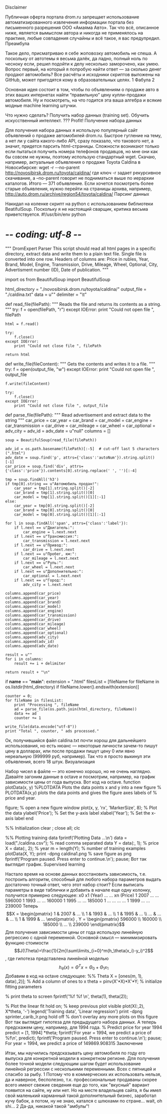 Disclaimer

Публичная оферта портала drom.ru запрещает использование автоматизированного извлечения информации портала без письменного разрешения ООО «Амаяма Авто».
Так что всё, описанное ниже, является вымыслом автора и никогда не применялось на практике, любые совпадения случайны и всё такое, я вас предупредил.
Преамбула

Такое дело, присматриваю я себе жоповозку автомобиль не спеша. А поскольку от автотемы я весьма далёк, да ладно, полный ноль по чесноку если, решил подойти к делу несколько заморочено, как умею. Вопрос первый, на который я попробую найти ответ — за сколько денег продают автомобиль?
Все расчёты и исходники скриптов выложены на GitHub, может пригодятся кому в образовательных целях. 1
Фабула 2

Основная идея состоит в том, чтобы по объявлениям о продаже авто в этих ваших интернетах найти “правильную” цену купли-продажи автомобиля. Ну и посмотреть, на что годится эта ваша алгебра и всякие модные machine learning штучки.

Что нужно сделать?
Получить набор данных (training set).
Обучить искусственный интеллект.
???
Profit!
Получение набора данных

Для получения набора данных я использую популярный сайт объявлений о продаже автомобилей drom.ru.
Быстрое гугление на тему, а нет ли у сайта какого-либо API, сразу показало, что такового нет, а значит, придется парсить html-страницы. Cложности возникают только если пытаться получить номера телефонов продавцов, но мне они как бы совсем не нужны, поэтому использую стандартный wget. Скачаю, например, актуальные объявления о продаже Toyota Caldina в Новосибирске:
   wget -r --no-parent http://novosibirsk.drom.ru/toyota/caldina/
где ключ -r задает рекурсивное скачивание, а –no-parent говорит не подниматься выше по иерархии каталогов.
Итого — 371 объявление. Если хочется посмотреть более старые объявления, нужно перейти на страницы архива, например, http://auto.drom.ru/archive/region54/toyota/caldina/
Парсинг данных

Накидал на коленке скрипт на python с использованием библиотеки BeatifulSoup. Поскольку я не настоящий сварщик, критика весьма приветствуется.
#!/usr/bin/env python
# -*- coding: utf-8 -*-

"""
    DromExpert Parser
    This script should read all html pages in a specific
    directory, extract data and write them to a plain text file.
    Single file is converted into one row.
    Headers of columns are:
    Price in rubles, Year, Brand, Model, Engine, Transmission, Drive,
    Mileage, Wheel, Optional, City, Advertisment number (ID), Date of publication.
"""

import os
from BeautifulSoup import BeautifulSoup

html_directory = "./novosibirsk.drom.ru/toyota/caldina/"
output_file = "./caldina.txt"
data = u""
delimiter = "\t"

def read_file(filePath):
    """ 
       Reads the file and returns its contents as a string.
    """
    try:
        f = open(filePath, "r")
    except IOError:
        print "Could not open file ", filePath

    html = f.read()

    try:
        f.close()
    except IOError:
        print "Could not close file ", filePath

    return html

def write_file(fileContent):
    """
        Gets the contents and writes it to a file.
    """
    try:
        f = open(output_file, "w")
    except IOError:
        print "Could not open file ", output_file

    f.write(fileContent)

    try:
        f.close()
    except IOError:
        print "Could not close file ", output_file


def parse_file(filePath):
    """
        Read advertisement and extract data to the string
    """
    car_price = car_year = car_brand = car_model = car_engine = car_transmission = car_drive = car_mileage = car_wheel = car_optional = adv_city = adv_id = adv_date = u"null"
    columns = []

    soup = BeautifulSoup(read_file(filePath))

    adv_id = os.path.basename(filePath)[:-5]  # cut-off last 5 characters (".html")
    adv_date = soup.find('p', attrs={'class':'autoNum'}).string.split()[-1]
    car_price = soup.find('div', attrs={'class':'price'}).contents[0].string.replace(' ', '')[:-4]

    tmp = soup.findAll('h3')
    if tmp[0].string == u"Автомобиль продан!":
        car_year = tmp[1].string.split()[-2]
        car_brand = tmp[1].string.split()[0]
        car_model = tmp[1].string.split()[1][:-1]
    else:
        car_year = tmp[0].string.split()[-2]
        car_brand = tmp[0].string.split()[0]
        car_model = tmp[0].string.split()[1][:-1]

    for l in soup.findAll('span', attrs={'class':'label'}):
        if l.next == u"Двигатель:":
            car_engine = l.next.next
        if l.next == u"Трансмиссия:":
            car_transmission = l.next.next
        if l.next == u"Привод:":
            car_drive = l.next.next
        if l.next == u"Пробег, км:":
            car_mileage = l.next.next
        if l.next == u"Руль:":
            car_wheel = l.next.next
        if l.next == u"Дополнительно:":
            car_optional = l.next.next
        if l.next == u"Город:":
            adv_city = l.next.next

    columns.append(car_price)
    columns.append(car_year)
    columns.append(car_brand)
    columns.append(car_model)
    columns.append(car_engine)
    columns.append(car_transmission)
    columns.append(car_drive)
    columns.append(car_mileage)
    columns.append(car_wheel)
    columns.append(car_optional)
    columns.append(adv_city)
    columns.append(adv_id)
    columns.append(adv_date)

    result = u""
    for i in columns:
        result += i + delimiter

    return result + "\n"


if  __name__ ==  "__main__":
    extension = ".html"
    filesList = [fileName for fileName in os.listdir(html_directory) if fileName.lower().endswith(extension)]

    counter = 0;
    for fileName in filesList:
        print "Processing ", fileName
        ad = parse_file(os.path.join(html_directory, fileName))
        data += ad
        counter += 1

    write_file(data.encode("utf-8"))
    print "Total ", counter, " ads processed."
Ок, получившийся файл caldina.txt почти хорош для дальнейшего использования, но есть нюанс — некоторые личности зачем-то пишут цену в долларах, или после продажи пишут цену 0 или явно нереальную (999999 руб, например). Так что я просто выкинул эти объявления, всего 18 штук.
Визуализация

Набор чисел в файле — это конечно хорошо, но не очень наглядно. Давайте загоним данные в octave и посмотрим, например, на график зависимости цены от года выпуска. Вот код на octave.
function plotData(x, y)
%PLOTDATA Plots the data points x and y into a new figure 
%   PLOTDATA(x,y) plots the data points and gives the figure axes labels of
%   price and year.

figure;                                  % open a new figure window
plot(x, y, 'rx', 'MarkerSize', 8);       % Plot the data
ylabel('Price');                         % Set the y-axis label
xlabel('Year');                          % Set the x-axis label
end

%% Initialization
clear ; close all; clc

%% Plotting training data
fprintf('Plotting Data ...\n')
data = load("./caldina.csv");             % read comma separated data
Y = data(:, 1);                           % price
X = data(:, 2);                           % year
m = length(Y);                            % number of training examples
plotData(X, Y);
print -dpng caldina1.png                  % save figure as png
fprintf('Program paused. Press enter to continue.\n');
pause;
Вот так выглядит график. 
Supervised learning

Настало время на основе данных восстановить зависимость, т.е. построить алгоритм, способный для любого набора параметров выдать достаточно точный ответ, чего этот набор стоит?
Если выписать параметры в виде таблички и добавить в начале еще одну колонку, получится примерно следующее:
x0
x1 (Year)
...
...
xn (Price)
1
2007
...
...
596000
1
1993
...
...
160000
1
1995
...
...
185000
1
...
...
...
...
1
1999
...
...
239000
Теперь $$X = \begin{pmatrix} 1 & 2007 & ... \\ 1 & 1993 & ... \\ 1 & 1995 & ... \\ ... & ... & ... \\ 1 & 1999 & ... \end{pmatrix}  ,  Y = \begin{pmatrix} 596000 \\ 160000 \\ 185000 \\ ... \\ 239000 \end{pmatrix}$$
Для получения зависимости цены от года использую линейную регрессию с одной переменной.
Основной смысл — минимизировать функцию стоимости
$$J(\Theta)=\frac{1}{2m}\sum\limits_{i=0}^m(h_\theta(x_i)-y_i)^2$$ , где гипотеза представлена линейной моделью $$h_\theta(x) = \Theta^Tx = \Theta_0 + \Theta_1x_1$$ Добавим в код на octave следующее:
%% Theta
X = [ones(m, 1), data(:,2)];             % Add a column of ones to x
theta = pinv(X'*X)*X'*Y;                 % initialize fitting parameters

% print theta to screen
fprintf('%f %f \n', theta(1), theta(2));

% Plot the linear fit
hold on;                                 % keep previous plot visible
plot(X(:,2), X*theta, '-')
legend('Training data', 'Linear regression')
print -dpng sprinter_carib_lr.png
hold off                                 % don't overlay any more plots on this figure
Вот так выглядит гипотеза для предыдущего набора данных. 
А теперь предскажем цену, например, для 1994 года.
% Predict price for year 1994
predict = [1, 1994] *theta;
fprintf('For year = 1994, we predict a price of %f\n', predict);
fprintf('Program paused. Press enter to continue.\n');
pause;   
For year = 1994, we predict a price of 149869.908315
Заключение

Итак, мы научились предсказывать цену автомобиля по году его выпуска для конкретной модели в конкретном регионе.
Для получения более точной модели следующим шагом будет использование линейной регрессии с несколькими переменными.
Всех с пятницей и спасибо за рыбу.
1 Потому что в коммерческих их использовать нельзя, да и наверное, бесполезно, т.к. профессиональные продаваны скорее всего имеют свежие сведения еще до того, как "вкусный" вариант появится на сайте, ну или нет. Но на месте владельцев сайта, я бы имел свой маленький карманный такой дополнительный бизнес, заработал кучу бабок, а потом, ну не знаю, катался с шлюхами по стране... wait, oh shi...
2 Да-да, никакой такой "амбулы"!
